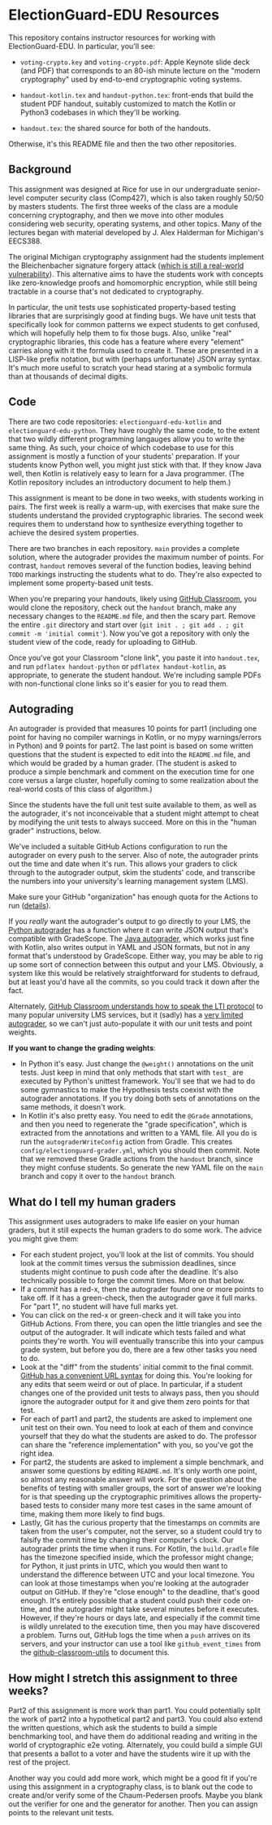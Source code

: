# ElectionGuard-EDU Resources

This repository contains instructor resources for working with ElectionGuard-EDU. In particular,
you'll see:

- `voting-crypto.key` and `voting-crypto.pdf`: Apple Keynote slide deck (and PDF) that corresponds to an 80-ish minute lecture
  on the "modern cryptography" used by end-to-end cryptographic voting systems.

- `handout-kotlin.tex` and `handout-python.tex`: front-ends that build the student PDF handout,
suitably customized to match the Kotlin or Python3 codebases in which they'll be working.

- `handout.tex`: the shared source for both of the handouts.

Otherwise, it's this README file and then the two other repositories.

## Background

This assignment was designed at Rice for use in our undergraduate senior-level computer security class (Comp427), which is also taken roughly 50/50 by masters students. The first three weeks of the class are a module concerning cryptography, and then we move into other modules considering web security, operating systems, and other topics. Many of the lectures began with material developed by J. Alex Halderman for Michigan's EECS388.

The original Michigan cryptography assignment had the students implement the Bleichenbacher signature forgery attack ([which is still a real-world vulnerability](https://medium.com/asecuritysite-when-bob-met-alice/this-attack-has-been-around-for-20-years-and-its-back-again-with-the-bleichenbacher-oracle-a585c34c9890)). This alternative aims to have the students work with concepts like zero-knowledge proofs and homomorphic encryption, while still being tractable in a course that's not dedicated to cryptography.

In particular, the unit tests use sophisticated property-based testing libraries that are surprisingly good at finding bugs. We have unit tests that specifically look for common patterns we expect students to get confused, which will hopefully help them to fix those bugs. Also, unlike "real" cryptographic libraries, this code has a feature where every "element" carries along with it the formula used to create it. These are presented in a LISP-like prefix notation, but with (perhaps unfortunate) JSON array syntax. It's much more useful to scratch your head staring at a symbolic formula than at thousands of decimal digits.

## Code

There are two code repositories: `electionguard-edu-kotlin` and `electionguard-edu-python`. They have roughly the same code, to the
extent that two wildly different programming langauges allow you to write the same thing. As such, your choice of which codebase to
use for this assignment is mostly a function of your students' preparation. If your students know Python well, you might just stick with that. If they know Java well, then Kotlin is relatively easy to learn for a Java programmer. (The Kotlin repository includes an
introductory document to help them.)

This assignment is meant to be done in two weeks, with students working in pairs. The first week is really a warm-up, with exercises that make sure the students understand the provided cryptographic libraries. The second week requires them to understand how to synthesize everything together to achieve the desired system properties.

There are two branches in each repository. `main` provides a complete solution, where the autograder provides the maximum number of points. For contrast, `handout` removes several of the function bodies, leaving behind `TODO` markings instructing the students what to do. They're also expected to implement some property-based unit tests.

When you're preparing your handouts, likely using [GitHub Classroom](https://classroom.github.com/), you would clone the repository, check out the `handout` branch, make any necessary changes to the `README.md` file, and then the scary part. Remove the entire `.git` directory and start over (`git init . ; git add . ; git commit -m 'initial commit'`). Now you've got a repository with only the student view of the code, ready for uploading to GitHub.

Once you've got your Classroom "clone link", you paste it into `handout.tex`, and run `pdflatex handout-python` or `pdflatex handout-kotlin`, as appropriate, to generate the student handout. We're including sample PDFs with non-functional clone links so it's easier for you to read them.

## Autograding

An autograder is provided that measures 10 points for part1 (including one point for having no compiler warnings in Kotlin, or no mypy warnings/errors in Python) and 9 points for part2. The last point is based on some written questions that the student is expected to edit into the `README.md` file, and which would be graded by a human grader. (The student is asked to produce a simple benchmark and comment on the execution time for one core versus a large cluster, hopefully coming to some realization about the real-world costs of this class of algorithm.)


Since the students have the full unit test suite available to them, as well as the autograder, it's not inconceivable that a student might attempt to cheat by modifying the unit tests to always succeed. More on this in the "human grader" instructions, below.

We've included a suitable GitHub Actions configuration to run the autograder on every push to the server. Also of note, the autograder prints out the time and date when it's run. This allows your graders to click through to the autograder output, skim the students' code, and transcribe the numbers into your university's learning management system (LMS).

Make sure your GitHub "organization" has enough quota for the Actions to run ([details](https://education.github.community/t/github-actions-limits-and-github-classroom/57730)).

If you *really* want the autograder's output to go directly to your LMS, the [Python autograder](https://github.com/thoward27/grade) has a function where it can write JSON output that's compatible with GradeScope. The [Java autograder](https://github.com/RiceComp215-Staff/RiceChecks), which works just fine with Kotlin, also writes output in YAML and JSON formats, but not in any format that's understood by GradeScope. Either way, you may be able to rig up some sort of connection between this output and your LMS. Obviously, a system like this would be relatively straightforward for students to defraud, but at least you'd have all the commits, so you could track it down after the fact.

Alternately, [GitHub Classroom understands how to speak the LTI protocol](https://docs.github.com/en/education/manage-coursework-with-github-classroom/teach-with-github-classroom/connect-a-learning-management-system-to-github-classroom) to many popular university LMS services, but it (sadly) has a [very limited autograder](https://docs.github.com/en/education/manage-coursework-with-github-classroom/teach-with-github-classroom/use-autograding), so we can't just auto-populate it with our unit tests and point weights.

**If you want to change the grading weights**:
- In Python it's easy. Just change the `@weight()` annotations on the unit tests. Just keep in mind that only methods that start with `test_` are executed by Python's unittest framework. You'll see that we had to do some gymnastics to make the Hypothesis tests coexist with the autograder annotations. If you try doing both sets of annotations on the same methods, it doesn't work.
- In Kotlin it's also pretty easy. You need to edit the `@Grade` annotations, and then you need to regenerate the "grade specification", which is extracted from the annotations and written to a YAML file. All you do is run the `autograderWriteConfig` action from Gradle. This creates `config/electionguard-grader.yml`, which you should then commit. Note that we removed these Gradle actions from the `handout` branch, since they might confuse students. So generate the new YAML file on the `main` branch and copy it over to the `handout` branch.

## What do I tell my human graders

This assignment uses autograders to make life easier on your human graders, but it still expects the human graders to do some work. The advice you might give them:

- For each student project, you'll look at the list of commits. You should look at the commit times versus the submission deadlines, since students might continue to push code after the deadline. It's also technically possible to forge the commit times. More on that below.
- If a commit has a red-x, then the autograder found one or more points to take off. If it has a green-check, then the autograder gave it full marks. For "part 1", no student will have full marks yet.
- You can click on the red-x or green-check and it will take you into GitHub Actions. From there, you can open the little triangles and see the output of the autograder. It will indicate which tests failed and what points they're worth. You will eventually transcribe this into your campus grade system, but before you do, there are a few other tasks you need to do.
- Look at the "diff" from the students' initial commit to the final commit. [GitHub has a convenient URL syntax](https://docs.github.com/en/github/committing-changes-to-your-project/viewing-and-comparing-commits/comparing-commits) for doing this.
You're looking for any edits that seem weird or out of place. In particular, if a student changes one of the provided unit tests to always pass, then you should ignore the autograder output for it and give them zero points for that test.
- For each of part1 and part2, the students are asked to implement one unit test on their own. You need to look at each of them and convince yourself that they do what the students are asked to do. The professor can share the "reference implementation" with you, so you've got the right idea.
- For part2, the students are asked to implement a simple benchmark, and answer some questions by editing `README.md`. It's only worth one point, so almost any reasonable answer will work. For the question about the benefits of testing with smaller groups, the sort of answer we're looking for is that speeding up the cryptographic primitives allows the property-based tests to consider many more test cases in the same amount of time, making them more likely to find bugs.
- Lastly, Git has the curious property that the timestamps on commits are taken from the user's computer, not the server, so a student could try to falsify the commit time by changing their computer's clock. Our autograder prints the time when it runs. For Kotlin, the `build.gradle` file has the timezone specified inside, which the professor might change; for Python, it just prints in UTC, which you would then want to understand the difference between UTC and your local timezone. You can look at those timestamps when you're looking at the autograder output on GitHub. If they're "close enough" to the deadline, that's good enough. It's entirely possible that a student could push their code on-time, and the autograder might take several minutes before it executes. However, if they're hours or days late, and especially if the commit time is wildly unrelated to the execution time, then you may have discovered a problem. Turns out, GitHub logs the time when a `push` arrives on its servers, and your instructor can use a tool like `github_event_times` from the [github-classroom-utils](https://github.com/danwallach/github-classroom-utils) to document this.

## How might I stretch this assignment to three weeks?

Part2 of this assignment is more work than part1. You could potentially split the work of part2 into a hypothetical part2 and part3. You could also extend the written questions, which ask the students to build a simple benchmarking tool, and have them do additional reading and writing in the world of cryptographic e2e voting. Alternately, you could build a simple GUI that presents a ballot to a voter and have the students wire it up with the rest of the project.

Another way you could add more work, which might be a good fit if you're using this assignment in a cryptography class, is to blank out the code to create and/or verify some of the Chaum-Pedersen proofs. Maybe you blank out the verifier for one and the generator for another. Then you can assign points to the relevant unit tests.
